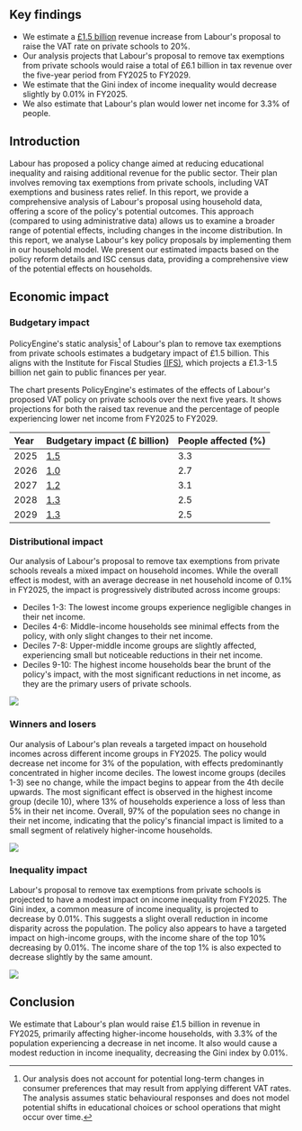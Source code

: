 ## Key findings

* We estimate a [£1.5 billion](https://policyengine.org/uk/policy?focus=policyOutput.inequalityImpact&reform=60649&region=uk&timePeriod=2025&baseline=1) revenue increase from Labour's proposal to raise the VAT rate on private schools to 20%.   
* Our analysis projects that Labour's proposal to remove tax exemptions from private schools would raise a total of £6.1 billion in tax revenue over the five-year period from FY2025 to FY2029.  
* We estimate that the Gini index of income inequality would decrease slightly by 0.01% in FY2025.  
* We also estimate that Labour's plan would lower net income for 3.3% of people.

## Introduction

Labour has proposed a policy change aimed at reducing educational inequality and raising additional revenue for the public sector. Their plan involves removing tax exemptions from private schools, including VAT exemptions and business rates relief. In this report, we provide a comprehensive analysis of Labour's proposal using household data, offering a score of the policy's potential outcomes. This approach (compared to using administrative data) allows us to examine a broader range of potential effects, including changes in the income distribution. In this report, we analyse Labour's key policy proposals by implementing them in our household model. We present our estimated impacts based on the policy reform details and ISC census data, providing a comprehensive view of the potential effects on households. 

## Economic impact

### Budgetary impact

PolicyEngine's static analysis[^1] of Labour's plan to remove tax exemptions from private schools estimates a budgetary impact of £1.5 billion. This aligns with the Institute for Fiscal Studies [(IFS)](https://ifs.org.uk/news/removing-tax-exemptions-private-schools-likely-have-little-effect-numbers-private-sector), which projects a £1.3-1.5 billion net gain to public finances per year.

The chart presents PolicyEngine's estimates of the effects of Labour's proposed VAT policy on private schools over the next five years. It shows projections for both the raised tax revenue and the percentage of people experiencing lower net income from FY2025 to FY2029.

| Year | Budgetary impact (£ billion) | People affected (%) |
| :---- | :---- | :---- |
| 2025 | [1.5](https://policyengine.org/uk/policy?focus=policyOutput.inequalityImpact&reform=60649&region=uk&timePeriod=2025&baseline=1) | 3.3 |
| 2026 | [1.0](https://policyengine.org/uk/policy?focus=policyOutput.inequalityImpact&reform=60649&region=uk&timePeriod=2026&baseline=1) | 2.7 |
| 2027 | [1.2](https://policyengine.org/uk/policy?focus=policyOutput.inequalityImpact&reform=60649&region=uk&timePeriod=2027&baseline=1) | 3.1 |
| 2028 | [1.3](https://policyengine.org/uk/policy?focus=policyOutput.inequalityImpact&reform=60649&region=uk&timePeriod=2028&baseline=1) | 2.5 |
| 2029 | [1.3](https://policyengine.org/uk/policy?focus=policyOutput.inequalityImpact&reform=60649&region=uk&timePeriod=2029&baseline=1) | 2.5 |


### Distributional impact

Our analysis of Labour's proposal to remove tax exemptions from private schools reveals a mixed impact on household incomes. While the overall effect is modest, with an average decrease in net household income of 0.1% in FY2025, the impact is progressively distributed across income groups:

* Deciles 1-3: The lowest income groups experience negligible changes in their net income.  
* Deciles 4-6: Middle-income households see minimal effects from the policy, with only slight changes to their net income.  
* Deciles 7-8: Upper-middle income groups are slightly affected, experiencing small but noticeable reductions in their net income.  
* Deciles 9-10: The highest income households bear the brunt of the policy's impact, with the most significant reductions in net income, as they are the primary users of private schools.

![](/images/posts/school_vat/income.png)

### Winners and losers

Our analysis of Labour's plan reveals a targeted impact on household incomes across different income groups in FY2025. The policy would decrease net income for 3% of the population, with effects predominantly concentrated in higher income deciles. The lowest income groups (deciles 1-3) see no change, while the impact begins to appear from the 4th decile upwards. The most significant effect is observed in the highest income group (decile 10), where 13% of households experience a loss of less than 5% in their net income. Overall, 97% of the population sees no change in their net income, indicating that the policy's financial impact is limited to a small segment of relatively higher-income households.

![](/images/posts/school_vat/winner-loser.png)

### Inequality impact

Labour's proposal to remove tax exemptions from private schools is projected to have a modest impact on income inequality from FY2025. The Gini index, a common measure of income inequality, is projected to decrease by 0.01%. This suggests a slight overall reduction in income disparity across the population. The policy also appears to have a targeted impact on high-income groups, with the income share of the top 10% decreasing by 0.01%. The income share of the top 1% is also expected to decrease slightly by the same amount.

![](/images/posts/school_vat/gini-plot.png)

## Conclusion

We estimate that Labour's plan would raise £1.5 billion in revenue in FY2025, primarily affecting higher-income households, with 3.3% of the population experiencing a decrease in net income. It also would cause a modest reduction in income inequality, decreasing the Gini index by 0.01%. 

[^1]:  Our analysis does not account for potential long-term changes in consumer preferences that may result from applying different VAT rates. The analysis assumes static behavioural responses and does not model potential shifts in educational choices or school operations that might occur over time.